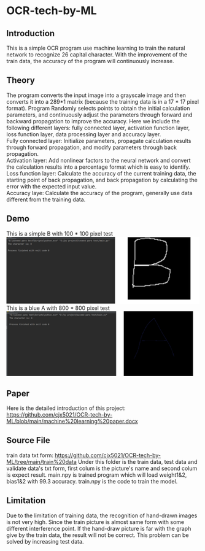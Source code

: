 # OCR-tech-by-ML
## Introduction
This is a simple OCR program use machine learning to train the natural network to recognize 26 capital character. With the improvement of the train data, the accuracy of the program will continuously increase.
## Theory
The program converts the input image into a grayscale image and then converts it into a 289*1 matrix (because the training data is in a 17 * 17 pixel format). Program Randomly selects points to obtain the initial calculation parameters, and continuously adjust the parameters through forward and backward propagation to improve the accuracy. Here we include the following different layers: fully connected layer, activation function layer, loss function layer, data processing layer and accuracy layer.<br/>
Fully connected layer: Initialize parameters, propagate calculation results through forward propagation, and modify parameters through back propagation.<br/>
Activation layer: Add nonlinear factors to the neural network and convert the calculation results into a percentage format which is easy to identify.<br/>
Loss function layer: Calculate the accuracy of the current training data, the starting point of back propagation, and back propagation by calculating the error with the expected input value.<br/>
Accuracy laye: Calculate the accuracy of the program, generally use data different from the training data.
## Demo
This is a simple B with 100 * 100 pixel test
![image](https://github.com/cjx5021/OCR-tech-by-ML/blob/main/Demo/Demo.png)
This is a blue A with 800 * 800 pixel test
![image](https://github.com/cjx5021/OCR-tech-by-ML/blob/main/Demo/Demo_blueA.png)
## Paper
Here is the detailed introduction of this project:
https://github.com/cjx5021/OCR-tech-by-ML/blob/main/machine%20learning%20paper.docx
## Source File
train data txt form: https://github.com/cjx5021/OCR-tech-by-ML/tree/main/train%20data
Under this folder is the train data, test data and validate data's txt form, first colum is the picture's name and second colum is expect result.
main.npy is trained program which will load weight1&2, bias1&2 with 99.3 accuracy.
train.npy is the code to train the model.
## Limitation
Due to the limitation of training data, the recognition of hand-drawn images is not very high. Since the train picture is almost same form with some different interference point. If the hand-draw picture is far with the graph give by the train data, the result will not be correct. This problem can be solved by increasing test data.
